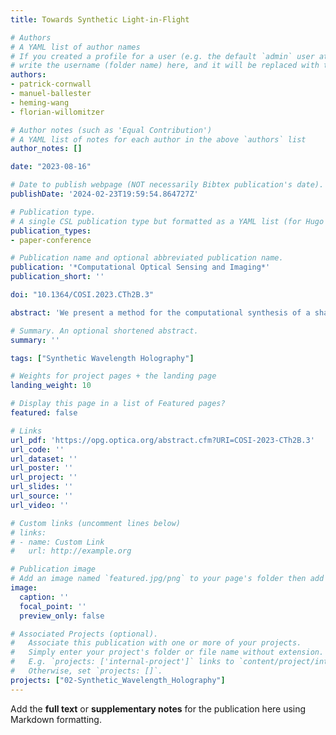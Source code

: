 ```yaml
---
title: Towards Synthetic Light-in-Flight

# Authors
# A YAML list of author names
# If you created a profile for a user (e.g. the default `admin` user at `content/authors/admin/`), 
# write the username (folder name) here, and it will be replaced with their full name and linked to their profile.
authors:
- patrick-cornwall
- manuel-ballester
- heming-wang
- florian-willomitzer

# Author notes (such as 'Equal Contribution')
# A YAML list of notes for each author in the above `authors` list
author_notes: []

date: "2023-08-16"

# Date to publish webpage (NOT necessarily Bibtex publication's date).
publishDate: '2024-02-23T19:59:54.864727Z'

# Publication type.
# A single CSL publication type but formatted as a YAML list (for Hugo requirements).
publication_types:
- paper-conference

# Publication name and optional abbreviated publication name.
publication: '*Computational Optical Sensing and Imaging*'
publication_short: ''

doi: "10.1364/COSI.2023.CTh2B.3"

abstract: 'We present a method for the computational synthesis of a shaped, synthetic light pulse from interferometric measurements under CW illumination. The pulse can be manipulated to travel through a captured scene, demonstrating synthetic light-in-flight videos.'

# Summary. An optional shortened abstract.
summary: ''

tags: ["Synthetic Wavelength Holography"]

# Weights for project pages + the landing page
landing_weight: 10

# Display this page in a list of Featured pages?
featured: false

# Links
url_pdf: 'https://opg.optica.org/abstract.cfm?URI=COSI-2023-CTh2B.3'
url_code: ''
url_dataset: ''
url_poster: ''
url_project: ''
url_slides: ''
url_source: ''
url_video: ''

# Custom links (uncomment lines below)
# links:
# - name: Custom Link
#   url: http://example.org

# Publication image
# Add an image named `featured.jpg/png` to your page's folder then add a caption below.
image:
  caption: ''
  focal_point: ''
  preview_only: false

# Associated Projects (optional).
#   Associate this publication with one or more of your projects.
#   Simply enter your project's folder or file name without extension.
#   E.g. `projects: ['internal-project']` links to `content/project/internal-project/index.md`.
#   Otherwise, set `projects: []`.
projects: ["02-Synthetic_Wavelength_Holography"]
---
```


Add the **full text** or **supplementary notes** for the publication here using Markdown formatting.
